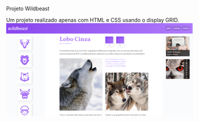 Projeto Wildbeast

Um projeto realizado apenas com HTML e CSS usando o display GRID.
![alt text](image.png)